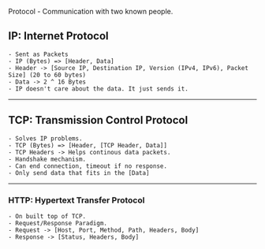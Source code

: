 Protocol - Communication with two known people.

## IP: Internet Protocol

    - Sent as Packets
    - IP (Bytes) => [Header, Data]
    - Header -> [Source IP, Destination IP, Version (IPv4, IPv6), Packet Size] (20 to 60 bytes)
    - Data -> 2 ^ 16 Bytes
    - IP doesn't care about the data. It just sends it.

---

## TCP: Transmission Control Protocol
    - Solves IP problems.
    - TCP (Bytes) => [Header, [TCP Header, Data]]
    - TCP Headers -> Helps continous data packets.
    - Handshake mechanism.
    - Can end connection, timeout if no response.
    - Only send data that fits in the [Data]

--- 

### HTTP: Hypertext Transfer Protocol
    - On built top of TCP.
    - Request/Response Paradigm.
    - Request -> [Host, Port, Method, Path, Headers, Body]
    - Response -> [Status, Headers, Body]
    
